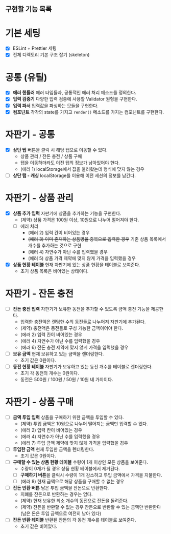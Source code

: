 ## 구현할 기능 목록

# 기본 세팅

- [x] ESLint + Prettier 세팅
- [x] 전체 디렉토리 기본 구조 잡기 (skeleton)

# 공통 (유틸)

- [x] **에러 핸들러** 에러 타입들과, 공통적인 에러 처리 메소드를 정의한다.
- [x] **입력 검증기** 다양한 입력 검증에 사용할 Validator 원형을 구현한다.
- [x] **입력 파서** 입력값을 파싱하는 모듈을 구현한다.
- [x] **컴포넌트** 각각의 state를 가지고 `render()` 메소드를 가지는 컴포넌트를 구현한다.

# 자판기 - 공통

- [x] **상단 탭** 버튼을 클릭 시 해당 탭으로 이동할 수 있다.
  - 상품 관리 / 잔돈 충전 / 상품 구매
  - 탭을 이동하더라도 이전 탭의 정보가 남아있어야 한다.
  - (에러 1) localStorage에서 값을 불러왔는데 형식에 맞지 않는 경우
- [ ] **상단 탭 - 캐싱** localStorage를 이용해 이전 세션의 정보를 남긴다.

# 자판기 - 상품 관리

- [x] **상품 추가 입력** 자판기에 상품을 추가하는 기능을 구현한다.
  - (제약) 상품 가격은 100원 이상, 10원으로 나누어 떨어져야 한다.
  - [ ] 에러 처리
    - (에러 2) 입력 칸이 비어있는 경우
    - ~~(에러 3) 이미 존재하는 상품명을 중복으로 입력한 경우~~ 기존 상품 목록에서 개수를 추가하는 것으로 구현
    - (에러 4) 자연수가 아닌 수를 입력했을 경우
    - (에러 5) 상품 가격 제약에 맞지 않게 가격을 입력했을 경우
- [x] **상품 현황 테이블** 현재 자판기에 있는 상품 현황을 테이블로 보여준다.
  - 초기 상품 목록은 비어있는 상태이다.

# 자판기 - 잔돈 충전

- [ ] **잔돈 충전 입력** 자판기가 보유한 동전을 추가할 수 있도록 금액 충전 기능을 제공한다.
  - 입력한 충전액은 랜덤한 수의 동전들로 나누어져 자판기에 추가된다.
  - (제약) 충전액은 동전들로 구성 가능한 금액이어야 한다.
  - (에러 2) 입력 칸이 비어있는 경우
  - (에러 4) 자연수가 아닌 수를 입력했을 경우
  - (에러 6) 잔돈 충전 제약에 맞지 않게 가격을 입력했을 경우
- [ ] **보유 금액** 현재 보유하고 있는 금액을 렌더링한다.
  - 초기 값은 0원이다.
- [ ] **동전 현황 테이블** 자판기가 보유하고 있는 동전 개수를 테이블로 렌더링한다.
  - 초기 각 동전의 개수는 0원이다.
  - 동전은 500원 / 100원 / 50원 / 10원 네 가지이다.

# 자판기 - 상품 구매

- [ ] **금액 투입 입력** 상품을 구매하기 위한 금액을 투입할 수 있다.
  - (제약) 투입 금액은 10원으로 나누어 떨어지는 금액만 입력할 수 있다.
  - (에러 2) 입력 칸이 비어있는 경우
  - (에러 4) 자연수가 아닌 수를 입력했을 경우
  - (에러 7) 투입 금액 제약에 맞지 않게 가격을 입력했을 경우
- [ ] **투입한 금액** 현재 투입한 금액을 렌더링한다.
  - 초기 값은 0원이다.
- [ ] **구매할 수 있는 상품 현황 테이블** 수량이 1개 이상인 모든 상품을 보여준다.
  - 수량이 0개가 될 경우 상품 현황 테이블에서 제거된다.
  - [ ] **구매하기 버튼**을 클릭시 수량이 1개 감소하고 투입 금액에서 가격을 지불한다.
  - [ ] (에러 8) 현재 금액으로 해당 상품을 구매할 수 없는 경우
- [ ] **잔돈 반환 버튼** 남은 투입 금액을 잔돈으로 반환한다.
  - 지폐를 잔돈으로 반환하는 경우는 없다.
  - (제약) 현재 보유한 최소 개수의 동전으로 잔돈을 돌려준다.
  - (제약) 잔돈을 반환할 수 없는 경우 잔돈으로 반환할 수 있는 금액만 반환한다 (남은 돈은 투입 금액으로 여전히 남아 있다)
- [ ] **잔돈 반환 테이블** 반환된 잔돈의 각 동전 개수를 테이블로 보여준다.
  - 초기 값은 비어있다.
